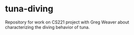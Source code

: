 # tuna-diving
Repository for work on CS221 project with Greg Weaver about characterizing the diving behavior of tuna.
